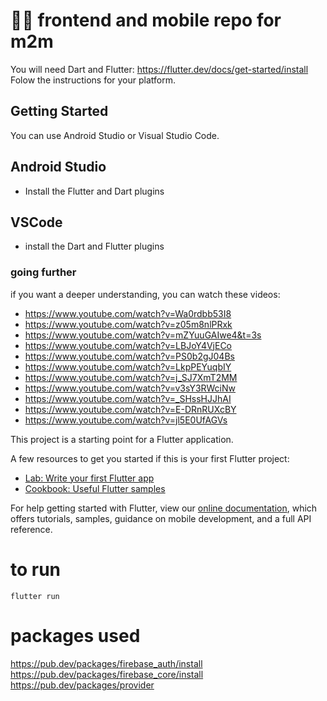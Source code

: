 # 👋🏻 frontend and mobile repo for m2m

You will need Dart and Flutter: https://flutter.dev/docs/get-started/install
Folow the instructions for your platform.

## Getting Started
You can use Android Studio or Visual Studio Code.

## Android Studio
- Install the Flutter and Dart plugins

## VSCode
- install the Dart and Flutter plugins

### going further
if you want a deeper understanding, you can watch these videos:
- https://www.youtube.com/watch?v=Wa0rdbb53I8
- https://www.youtube.com/watch?v=z05m8nlPRxk
- https://www.youtube.com/watch?v=mZYuuGAIwe4&t=3s
- https://www.youtube.com/watch?v=LBJoY4VjECo
- https://www.youtube.com/watch?v=PS0b2gJ04Bs
- https://www.youtube.com/watch?v=LkpPEYuqbIY
- https://www.youtube.com/watch?v=j_SJ7XmT2MM
- https://www.youtube.com/watch?v=v3sY3RWciNw
- https://www.youtube.com/watch?v=_SHssHJJhAI
- https://www.youtube.com/watch?v=E-DRnRUXcBY
- https://www.youtube.com/watch?v=jl5E0UfAGVs

This project is a starting point for a Flutter application.

A few resources to get you started if this is your first Flutter project:

- [Lab: Write your first Flutter app](https://flutter.dev/docs/get-started/codelab)
- [Cookbook: Useful Flutter samples](https://flutter.dev/docs/cookbook)

For help getting started with Flutter, view our
[online documentation](https://flutter.dev/docs), which offers tutorials,
samples, guidance on mobile development, and a full API reference.

# to run
```
flutter run
```

# packages used
https://pub.dev/packages/firebase_auth/install
https://pub.dev/packages/firebase_core/install
https://pub.dev/packages/provider
